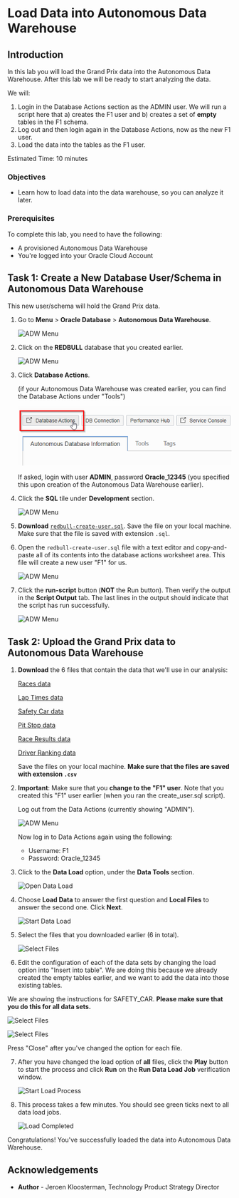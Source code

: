 # Load Data into Autonomous Data Warehouse

<!--![Banner](images/banner.png)-->

## Introduction
In this lab you will load the Grand Prix data into the Autonomous Data Warehouse. After this lab we will be ready to start analyzing the data.

We will:
1. Login in the Database Actions section as the ADMIN user. We will run a script here that a) creates the F1 user and b) creates a set of **empty** tables in the F1 schema.
2. Log out and then login again in the Database Actions, now as the new F1 user.
3. Load the data into the tables as the F1 user.

Estimated Time: 10 minutes

### Objectives
- Learn how to load data into the data warehouse, so you can analyze it later.

### Prerequisites
To complete this lab, you need to have the following:
- A provisioned Autonomous Data Warehouse
- You're logged into your Oracle Cloud Account

## **Task 1**: Create a New Database User/Schema in Autonomous Data Warehouse

This new user/schema will hold the Grand Prix data.

1. Go to **Menu** > **Oracle Database** > **Autonomous Data Warehouse**.

   ![ADW Menu](images/adw-menu.png)

2. Click on the **REDBULL** database that you created earlier.

   ![ADW Menu](images/open-redbull2.png)

3. Click **Database Actions**.

   (if your Autonomous Data Warehouse was created earlier, you can find the Database Actions under "Tools")

   ![ADW Menu](images/open-database-actions.png)

   If asked, login with user **ADMIN**, password **Oracle_12345** (you specified this upon creation of the Autonomous Data Warehouse earlier).

4. Click the **SQL** tile under **Development** section.

    ![ADW Menu](images/open-sql.png)

5. **Download** <a href="https://objectstorage.eu-frankfurt-1.oraclecloud.com/p/jC_T4nG83jOCnR93ELi24nCKmGqPZw7GO6fw3vahKqOrFmmbAZcgRcbdzvPwg4mC/n/odca/b/workshops-livelabs-do-not-delete/o/redbull-create-user.sql" target="\_blank">`redbull-create-user.sql`</a>. Save the file on your local machine. Make sure that the file is saved with extension `.sql`.

6. Open the `redbull-create-user.sql` file with a text editor and copy-and-paste all of its contents into the database actions worksheet area. This file will create a new user "F1" for us.

    ![ADW Menu](images/copy-paste.png)

7. Click the **run-script** button (**NOT** the Run button). Then verify the output in the **Script Output** tab. The last lines in the output should indicate that the script has run successfully.

    ![ADW Menu](images/run-script.png)

## **Task 2**: Upload the Grand Prix data to Autonomous Data Warehouse

1. **Download** the 6 files that contain the data that we'll use in our analysis:

   <a href="https://objectstorage.eu-frankfurt-1.oraclecloud.com/p/vP6XaNcGjlu1W8TThO75ehALwJuA4OgVG_K_LyLEwJ6HGCUjaNIIMOJyYIh1aKxD/n/odca/b/workshops-livelabs-do-not-delete/o/RACES.csv" target="\_blank">Races data</a>

   <a href="https://objectstorage.eu-frankfurt-1.oraclecloud.com/p/TPFi3tHQVT21Ect8sowpATq0DVNb8szksMSK2NX3Oby3o6QmBuWUaSWggPkaqvRd/n/odca/b/workshops-livelabs-do-not-delete/o/LAP_TIMES.csv" target="\_blank">Lap Times data</a>

   <a href="https://objectstorage.eu-frankfurt-1.oraclecloud.com/p/mXEu65kUFpi4Kg7QPt6f7RM4h2jGYvmnFSVV38pb2pi4oBNsmJ3QI-tm120TbO20/n/odca/b/workshops-livelabs-do-not-delete/o/SAFETY_CAR.csv" target="\_blank">Safety Car data</a>

   <a href="https://objectstorage.eu-frankfurt-1.oraclecloud.com/p/oWf_acJmIMFN_XTBlVXKhIR97kO8Ww_TU8nU-aHekxD1Fpy1IK49zx_d3w-GqSvq/n/odca/b/workshops-livelabs-do-not-delete/o/PIT_STOPS.csv" target="\_blank">Pit Stop data</a>

   <a href="https://objectstorage.eu-frankfurt-1.oraclecloud.com/p/zSiu-rJu8FvLSAzi12UOtZk8S3f8RmRMP1OErBrbTPfBwjFpSIERhW5755yTaIzl/n/odca/b/workshops-livelabs-do-not-delete/o/RESULTS.csv" target="\_blank">Race Results data</a>

   <a href="https://objectstorage.eu-frankfurt-1.oraclecloud.com/p/vj6p4kGjYizRm4S_8dOqeUBqBObmxqBaXRA2C4rm_PdRf6K7Ak5s7p2Y5em5Imz6/n/odca/b/workshops-livelabs-do-not-delete/o/DRIVER_STANDINGS.csv" target="\_blank">Driver Ranking data</a>

   Save the files on your local machine. **Make sure that the files are saved with extension `.csv`**

2. **Important**: Make sure that you **change to the "F1" user**. Note that you created this "F1" user earlier (when you ran the create_user.sql script).

   Log out from the Data Actions (currently showing "ADMIN").

   ![ADW Menu](images/signoutadmin.png)

   Now log in to Data Actions again using the following:

   - Username: F1
   - Password: Oracle_12345

3. Click to the **Data Load** option, under the **Data Tools** section.

   ![Open Data Load](images/open-data-load.png)

4. Choose **Load Data** to answer the first question and **Local Files** to answer the second one. Click **Next**.

    ![Start Data Load](images/start-data-load.png)

5. Select the files that you downloaded earlier (6 in total).

    ![Select Files](images/select-files.png)

6. Edit the configuration of each of the data sets by changing the load option into "Insert into table". We are doing this because we already created the empty tables earlier, and we want to add the data into those existing tables.

  We are showing the instructions for SAFETY_CAR. **Please make sure that you do this for all data sets.**

   ![Select Files](images/edit-safety-car.png)

   ![Select Files](images/change-option1.png)

   Press "Close" after you've changed the option for each file.

7. After you have changed the load option of **all** files, click the **Play** button to start the process and click **Run** on the **Run Data Load Job** verification window.

    ![Start Load Process](images/load-data.png)

8. This process takes a few minutes. You should see  green ticks next to all data load jobs.

    ![Load Completed](images/load-completed.png)

Congratulations! You've successfully loaded the data into Autonomous Data Warehouse.

## **Acknowledgements**

- **Author** - Jeroen Kloosterman, Technology Product Strategy Director
